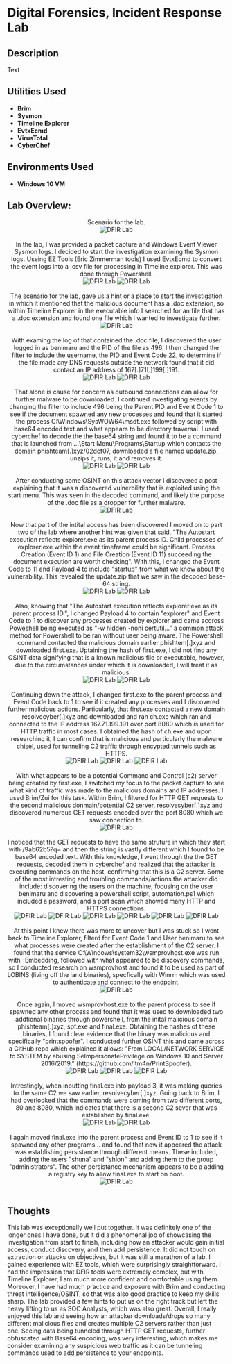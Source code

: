<h1>Digital Forensics, Incident Response Lab</h1>


<h2>Description</h2>
Text
<br />


<h2>Utilities Used</h2>

- <b>Brim</b> 
- <b>Sysmon</b>
- <b>Timeline Explorer</b>
- <b>EvtxEcmd</b>
- <b>VirusTotal</b>
- <b>CyberChef</b>


<h2>Environments Used </h2>

- <b>Windows 10 VM </b> 

<h2>Lab Overview:</h2>

<p align="center">
Scenario for the lab.<br/>
<img src="https://github.com/user-attachments/assets/b60ba3ca-702d-4a11-84c7-4e69540b0c3e"  alt="DFIR Lab"/>
<br />
<br />
In the lab, I was provided a packet capture and Windows Event Viewer Sysmon logs. I decided to start the investigation examining the Sysmon logs. Useing EZ Tools (Eric Zimmerman tools) I used EvtxEcmd to convert the event logs into a .csv file for processing in Timeline explorer. This was done through Powershell.  <br/>
<img src="https://github.com/user-attachments/assets/8a171437-d205-4f24-a527-4e1215f0a41f"  alt="DFIR Lab"/>
<img src="https://github.com/user-attachments/assets/15bfd80c-2612-4b73-9b69-6e2e7087533d"  alt="DFIR Lab"/>
<br />
<br />
The scenario for the lab, gave us a hint or a place to start the investigation in which it mentioned that the malicious document has a .doc extension, so within Timeline Explorer in the executable info I searched for an file that has a .doc extension and found one file which I wanted to investigate further.<br/>
<img src="https://github.com/user-attachments/assets/e358c6a9-9b24-4879-be54-531081660038"  alt="DFIR Lab"/>
<br />
<br />
With examing the log of that contained the .doc file, I discovered the user logged in as benimaru and the PID of the file as 496. I then changed the filter to include the username, the PID and Event Code 22, to determine if the file made any DNS requests outside the network found that it did contact an IP address of 167[.]71[.]199[.]191.<br/>
<img src="https://github.com/user-attachments/assets/71c4df43-79fc-4d04-be83-89c096b8f284"  alt="DFIR Lab"/>
<img src="https://github.com/user-attachments/assets/1457c147-338b-4f05-9c61-160ee7830714"  alt="DFIR Lab"/>
<br />
<br />
 That alone is cause for concern as outbound connections can allow for further malware to be downloaded. I continued investigating events by changing the filter to include 496 being the Parent PID and Event Code 1 to see if the document spawned any new processes and found that it started the process C:\Windows\SysWOW64\msdt.exe followed by script with base64 encoded text and what appears to be directory traversal. I used cyberchef to decode the the base64 string and found it to be a command that is launched from ...\Start Menu\Programs\Startup which contacts the domain phishteam[.]xyz/02dcf07, downloaded a file named update.zip, unzips it, runs, it and removes it. <br/>
<img src="https://github.com/user-attachments/assets/87dc0424-7c2b-43a1-87ba-bbf919387513"  alt="DFIR Lab"/>
<img src="https://github.com/user-attachments/assets/05be0917-8815-4f88-833f-0a31e04d8bc5"  alt="DFIR Lab"/>
<br />
<br />
After conducting some OSINT on this attack vector I discovered a post explaining that it was a discovered vulnerbility that is exploited using the start menu. This was seen in the decoded command, and likely the purpose of the .doc file as a dropper for further malware.<br/>
<img src="https://github.com/user-attachments/assets/273aeded-cfc0-454a-9bd5-0879a4012570"  alt="DFIR Lab"/>
<br />
<br />
Now that part of the intital access has been discovered I moved on to part two of the lab where another hint was given that said, "The Autostart execution reflects explorer.exe as its parent process ID. Child processes of explorer.exe within the event timeframe could be significant. Process Creation (Event ID 1) and File Creation (Event ID 11) succeeding the document execution are worth checking". With this, I changed the Event Code to 11 and Payload 4 to include "startup" from what we know about the vulnerability. This revealed the update.zip that we saw in the decoded base-64 string.<br/>
<img src="https://github.com/user-attachments/assets/883bffde-bae2-4a1c-b6d9-be513b15cf56"  alt="DFIR Lab"/>
<img src="https://github.com/user-attachments/assets/fa639fae-0175-40ef-b2b9-3872c782512a"  alt="DFIR Lab"/>
<br />
<br />
Also, knowing that "The Autostart execution reflects explorer.exe as its parent process ID.", I changed Payload 4 to contain "explorer" and Event Code to 1 to discover any processes created by explorer and came accross Poweshell being executed as "-w hidden -noni certutil..." a common attack method for Powershell to be ran without user being aware. The Powershell command contacted the malicious domain earlier phishtem[.]xyz and downloaded first.exe. Uptaining the hash of first.exe, I did not find any OSINT data signifying that is a known malicious file or executable, however, due to the circumstances under which it is downloaded, I will treat it as malicious.<br/>
<img src="https://github.com/user-attachments/assets/2b3fcc6a-9b4a-475f-a545-c28e9388ff2a"  alt="DFIR Lab"/>
<img src="https://github.com/user-attachments/assets/5af4f1a2-7678-4028-9565-cf1c1c0c7403"  alt="DFIR Lab"/>
<br />
<br />
Continuing down the attack, I changed first.exe to the parent process and Event Code back to 1 to see if it created any processes and I discovered further malicious actions. Particularly, that first.exe contacted a new domain resolvecyber[.]xyz and downloaded and ran ch.exe which ran and connected to the IP address 167.71.199.191 over port 8080 which is used for HTTP traffic in most cases. I obtained the hash of ch.exe and upon researching it, I can confirm that is malicious and particularly the malware chisel, used for tunneling C2 traffic through encypted tunnels such as HTTPS.<br/>
<img src="https://github.com/user-attachments/assets/d35435ed-1422-4359-ae51-9176914a3c0e"  alt="DFIR Lab"/>
 <img src="https://github.com/user-attachments/assets/13614ba5-2c47-4d6b-a2df-df62048dffc4"  alt="DFIR Lab"/>
 <img src="https://github.com/user-attachments/assets/b7f71cbe-c236-4057-8b87-b632348d89d0"  alt="DFIR Lab"/>
<br />
<br />
With what appears to be a potential Command and Control (c2) server being created by first.exe, I switched my focus to the packet capture to see what kind of traffic was made to the malicious domains and IP addresses. I used Brim/Zui for this task. Within Brim, I filtered for HTTP GET requests to the second malicious donmain/potential C2 server, resolvesyber[.]xyz and discovered numerous GET requests encoded over the port 8080 which we saw connection to.<br/>
<img src="https://github.com/user-attachments/assets/46903726-f565-4dec-bd67-94ff81d61b6c"  alt="DFIR Lab"/>
<br />
<br />
I noticed that the GET requests to have the same struture in which they start with /9ab62b5?q= and then the string is vastly different which I found to be base64 encoded text. With this knowledge, I went through the the GET requests, decoded them in cyberchef and realized that the attacker is executing commands on the host, confirming that this is a C2 server. Some of the most intresting and troubling commands/actions the attacker did include: discovering the users on the machine, focusing on the user benimaru and discovering a powershell script, automation.ps1 which included a password, and a port scan which showed many HTTP and HTTPS connections.  <br/>
<img src="https://github.com/user-attachments/assets/e18e529b-bf45-4ed9-8710-1581f68ec9e9"  alt="DFIR Lab"/>
 <img src="https://github.com/user-attachments/assets/983ec824-f9dd-46c3-aff2-083c57908fca"  alt="DFIR Lab"/>
 <img src="https://github.com/user-attachments/assets/543b8ad0-7dca-4bae-b095-ded3e511234e"  alt="DFIR Lab"/>
 <img src="https://github.com/user-attachments/assets/3445ded7-a00f-4664-9f39-fa373b84870b"  alt="DFIR Lab"/>
 <img src="https://github.com/user-attachments/assets/34002265-d5dc-412e-bd68-2c04084b47fe"  alt="DFIR Lab"/>
 <img src="https://github.com/user-attachments/assets/cbd7f2e3-7e77-4b5e-bcc2-576853e52a57"  alt="DFIR Lab"/>
<br />
<br />
 At this point I knew there was more to uncover but I was stuck so I went back to Timeline Explorer, filterd for Event Code 1 and User benimaru to see what processes were created after the establishment of the C2 server. I found that the service C:\Windows\system32\wsmprovhost.exe was run with -Embedding, followed with what appeared to be discovery commands, so I conducted research on wsmprovhost and found it to be used as part of LOBINS (living off the land binaries), specfically with Winrm which was used to authenticate and connect to the endpoint.<br/>
<img src="https://github.com/user-attachments/assets/e69263e3-5571-4196-8d97-7da2e82ffa28"  alt="DFIR Lab"/>
<br />
<br />
Once again, I moved wsmprovhost.exe to the parent process to see if spawned any other process and found that it was used to downloaded two addtional binaries through powershell, from the inital malicious domain phishteam[.]xyz, spf.exe and final.exe. Obtaining the hashes of these binaries, I found clear evidence that the binary was malicious and specifically "printspoofer". I conducted further OSINT this and came across a GitHub repo which explained it allows: "From LOCAL/NETWORK SERVICE to SYSTEM by abusing SeImpersonatePrivilege on Windows 10 and Server 2016/2019."  (https://github.com/itm4n/PrintSpoofer). <br/>
<img src="https://github.com/user-attachments/assets/108433f4-0cb2-4c44-b744-28f5f4c9d099"  alt="DFIR Lab"/>
 <img src="https://github.com/user-attachments/assets/d7df92be-12dc-49e9-a145-4242e1e8494f"  alt="DFIR Lab"/>
 <img src="https://github.com/user-attachments/assets/90ba68f7-98e2-4e4f-9501-ed7b4228cf54"  alt="DFIR Lab"/>
<br />
<br />
Intrestingly, when inputting final.exe into payload 3, it was making queries to the same C2 we saw earlier, resolvecyber[.]xyz. Going back to Brim, I had overlooked that the commands were coming from two different ports, 80 and 8080, which indicates that there is a second C2 sever that was established by final.exe. <br/>
<img src="https://github.com/user-attachments/assets/1f785942-da9e-4267-a1b8-8aac79731ba2"  alt="DFIR Lab"/>
<img src="https://github.com/user-attachments/assets/12d5b094-ce21-4ec5-bf83-abf7ead9d20a"  alt="DFIR Lab"/>
<br />
<br />
I again moved final.exe into the parent process and Event ID to 1 to see if it spawned any other programs... and found that now it appeared the attack was establishing persistance through different means. These included, adding the users "shuna" and "shion" and adding them to the group "administrators". The other persistance mechanism appears to be a adding a registry key to allow final.exe to start on boot.<br/>
<img src="https://github.com/user-attachments/assets/b9b8574d-e3b4-437f-a836-3866fae0d22c"  alt="DFIR Lab"/>
<br />
<br />
<h2>Thoughts</h2>
This lab was exceptionally well put together. It was definitely one of the longer ones I have done, but it did a phenomenal job of showcasing the investigation from start to finish, including how an attacker would gain initial access, conduct discovery, and then add persistence. It did not touch on extraction or attacks on objectives, but it was still a marathon of a lab. I gained experience with EZ tools, which were surprisingly straightforward. I had the impression that DFIR tools were extremely complex, but with Timeline Explorer, I am much more confident and comfortable using them. Moreover, I have had much practice and exposure with Brim and conducting threat intelligence/OSINT, so that was also good practice to keep my skills sharp. The lab provided a few hints to put us on the right track but left the heavy lifting to us as SOC Analysts, which was also great. Overall, I really enjoyed this lab and seeing how an attacker downloads/drops so many different malicious files and creates multiple C2 servers rather than just one. Seeing data being tunneled through HTTP GET requests, further obfuscated with Base64 encoding, was very interesting, which makes me consider examining any suspicious web traffic as it can be tunneling commands used to add persistence to your endpoints.
<!--
 ```diff
- text in red
+ text in green
! text in orange
# text in gray
@@ text in purple (and bold)@@
```
--!>

